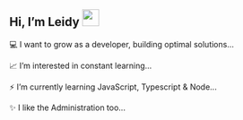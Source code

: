 ## Hi, I’m Leidy  <img src="https://raw.githubusercontent.com/MartinHeinz/MartinHeinz/master/wave.gif" width="30px">

:computer:  I want to grow as a developer, building optimal  solutions...

:chart_with_upwards_trend:  I’m interested in constant learning...

:zap:  I’m currently learning JavaScript, Typescript & Node...

:sparkles:  I like the Administration too... 


<!---
landreina/landreina is a ✨ special ✨ repository because its `README.md` (this file) appears on your GitHub profile.
You can click the Preview link to take a look at your changes.
--->
